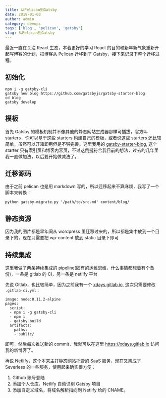 ```yaml
---
title: 从Pelican到Gatsby
date: 2019-01-03
author: admin
category: devops
tags: ['blog', 'pelican', 'gatsby']
slug: 从Pelican到Gatsby
---
```


最近一直在关注 React 生态，本着更好的学习 React 的目的和新年新气象重新开起写博客的计划，把博客从 Pelican 迁移到了 Gatsby，接下来记录下整个迁移过程。

## 初始化

```
npm i -g gatsby-cli
gatsby new blog https://github.com/gatsbyjs/gatsby-starter-blog
cd blog
gatsby develop
```

## 模板

首先 Gatsby 的模板机制并不像其他的静态网站生成器那样可插拔，官方叫 starters，你可以基于这些 starters 构建自己的模板，或者说这些 starters 还比较简单，虽然可以开箱即用但是不够完善。这里我用的 [gatsby-starter-blog](https://github.com/gatsbyjs/gatsby-starter-blog), 这个 starter 只有索引页和博客内容页，不过这倒挺符合我目前的想法，过去的几年里我一直做加法，以后要开始做减法了。

## 迁移源码

由于之前 pelican 也是用 markdown 写的，所以迁移起来不算麻烦，我写了一个脚本来转换：

    python gatsby-migrate.py '/path/to/src.md' content/blog/

## 静态资源

因为我的图片都是早年间从 wordpress 里迁移过来的，所以都是集中放到一个目录下的，现在只需要把 wp-content 放到 static 目录下即可

## 持续集成

这里我做了两条持续集成的 pipeline(固有的运维思维，什么事情都想着有个备份)，一条是 gitlab 的 CI，另一条是 netlify 平台

先说 Gitlab，也比较简单，因为之前我有一个 [xdays.gitlab.io](https://gitlab.com/xdays/xdays.gitlab.io), 这次只需要修改 `.gitlab-ci.yml` :

```
image: node:8.11.2-alpine
pages:
  script:
  - npm i -g gatsby-cli
  - npm i
  - gatsby build
  artifacts:
    paths:
    - public/
```

即可，然后每次推送新的 commit，我就可以在这里 https://xdays.gitlab.io 访问我的新博客了。

再说 Netlify，这个本来主打静态网站托管的 SaaS 服务，现在又集成了 Severless 的一些服务，使用起来确实很方便：

1. Github 账号登陆
2. 添加个人仓库，Netlify 自动识别 Gatsby 项目
3. 添加自定义域名，将域名解析指向到 Netlify 给的 CNAME。
